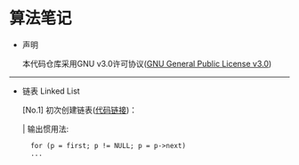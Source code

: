 # 算法笔记

* 声明

     本代码仓库采用GNU v3.0许可协议([GNU General Public License v3.0](https://github.com/whitejoce/Note/blob/main/LICENSE))
     
     
* * * 

   * 链表 Linked List
   
     [No.1] 初次创建链表([代码链接](https://github.com/whitejoce/Note/blob/main/LinkedList/LinkedList_1.c))： 
      
       | 输出惯用法:
          
           for (p = first; p != NULL; p = p->next)
           ...
     
     
